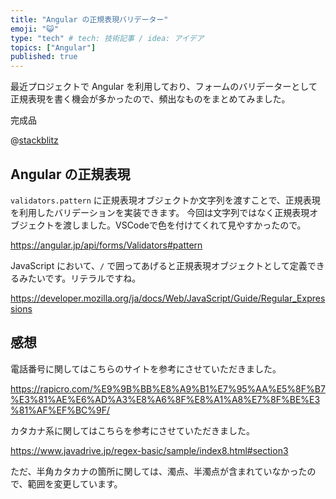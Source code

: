 ```yaml
---
title: "Angular の正規表現バリデーター"
emoji: "😺"
type: "tech" # tech: 技術記事 / idea: アイデア
topics: ["Angular"]
published: true
---
```


最近プロジェクトで Angular を利用しており、フォームのバリデーターとして正規表現を書く機会が多かったので、頻出なものをまとめてみました。

完成品

@[stackblitz](https://stackblitz.com/edit/angular-ivy-cgbnbz?file=src/app/app.component.ts)

## Angular の正規表現

`validators.pattern` に正規表現オブジェクトか文字列を渡すことで、正規表現を利用したバリデーションを実装できます。
今回は文字列ではなく正規表現オブジェクトを渡しました。VSCodeで色を付けてくれて見やすかったので。

https://angular.jp/api/forms/Validators#pattern

JavaScript において、`/` で囲ってあげると正規表現オブジェクトとして定義できるみたいです。リテラルですね。

https://developer.mozilla.org/ja/docs/Web/JavaScript/Guide/Regular_Expressions

## 感想

電話番号に関してはこちらのサイトを参考にさせていただきました。

https://rapicro.com/%E9%9B%BB%E8%A9%B1%E7%95%AA%E5%8F%B7%E3%81%AE%E6%AD%A3%E8%A6%8F%E8%A1%A8%E7%8F%BE%E3%81%AF%EF%BC%9F/

カタカナ系に関してはこちらを参考にさせていただきました。

https://www.javadrive.jp/regex-basic/sample/index8.html#section3

ただ、半角カタカナの箇所に関しては、濁点、半濁点が含まれていなかったので、範囲を変更しています。
